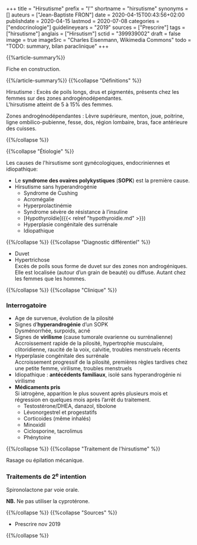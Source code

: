 +++
title = "Hirsutisme"
prefix = "l'"
shortname = "hirsutisme"
synonyms = []
auteurs = ["Jean-Baptiste FRON"]
date = 2020-04-15T00:43:56+02:00
publishdate = 2020-04-15
lastmod = 2020-07-08
categories = ["endocrinologie"]
guidelineyears = "2019"
sources = ["Prescrire"]
tags = ["hirsutisme"]
anglais = ["Hirsutism"]
sctid = "399939002"
draft = false
image = true
imageSrc = "Charles Eisenmann, Wikimedia Commons"
todo = "TODO: summary, bilan paraclinique"
+++

{{%article-summary%}}

Fiche en construction.

{{%/article-summary%}}
{{%collapse "Définitions" %}}

Hirsutisme
: Excès de poils longs, drus et pigmentés, présents chez les femmes sur des zones androgénodépendantes.  
L'hirsutisme atteint de 5 à 15% des femmes.

Zones androgénodépendantes
: Lèvre supérieure, menton, joue, poitrine, ligne ombilico-pubienne, fesse, dos, région lombaire, bras, face antérieure des cuisses.

{{%/collapse %}}

{{%collapse "Étiologie" %}}

Les causes de l'hirsutisme sont gynécologiques, endocriniennes et idiopathique:

- Le **syndrome des ovaires polykystiques** (**SOPK**) est la première cause.
- Hirsutisme sans hyperandrogénie
  - Syndrome de Cushing
  - Acromégalie
  - Hyperprolactinémie
  - Syndrome sévère de résistance à l’insuline
  - [Hypothyroïdie]({{< relref "hypothyroidie.md" >}})
  - Hyperplasie congénitale des surrénale
  - Idiopathique

{{%/collapse %}}
{{%collapse "Diagnostic différentiel" %}}

- Duvet
- Hypertrichose  
Excès de poils sous forme de duvet sur des zones non androgéniques. Elle est localisée (autour d’un grain de beauté) ou diffuse. Autant chez les femmes que les hommes.

{{%/collapse %}}
{{%collapse "Clinique" %}}

### Interrogatoire

- Age de survenue, évolution de la pilosité
- Signes d’**hyperandrogénie** d’un SOPK  
Dysménorrhée, surpoids, acné
- Signes de **virilisme** (cause tumorale ovarienne ou surrénalienne)  
Accroissement rapide de la pilosité, hypertrophie musculaire, clitoridienne, raucité de la voix, calvitie, troubles menstruels récents
- Hyperplasie congénitale des surrénale  
Accroissement progressif de la pilosité, premières règles tardives chez une petite femme, virilisme, troubles menstruels
- Idiopathique : **antécédents familiaux**, isolé sans hyperandrogénie ni virilisme
- **Médicaments pris**  
Si iatrogène, apparition le plus souvent après plusieurs mois et régression en quelques mois après l’arrêt du traitement.
  - Testostérone/DHEA, danazol, tibolone
  - Lévonorgestrel et progestatifs
  - Corticoides (même inhalés)
  - Minoxidil
  - Ciclosporine, tacrolimus
  - Phénytoine

{{%/collapse %}}
{{%collapse "Traitement de l'hirsutisme" %}}

Rasage ou épilation mécanique.

### Traitements de 2<sup>e</sup> intention

Spironolactone par voie orale.

**NB.** Ne pas utiliser la cyprotérone.

{{%/collapse %}}
{{%collapse "Sources" %}}

- Prescrire nov 2019

{{%/collapse %}}
